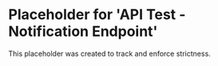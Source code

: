 ﻿# Placeholder for 'API Test - Notification Endpoint'
This placeholder was created to track and enforce strictness.
